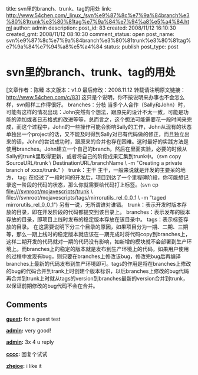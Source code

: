 title: svn里的branch、trunk、tag的用处
link: http://www.54chen.com/_linux_/svn%e9%87%8c%e7%9a%84branch%e3%80%81trunk%e3%80%81tag%e7%9a%84%e7%94%a8%e5%a4%84.html
author: admin
description: 
post_id: 83
created: 2008/11/12 16:10:30
created_gmt: 2008/11/12 08:10:30
comment_status: open
post_name: svn%e9%87%8c%e7%9a%84branch%e3%80%81trunk%e3%80%81tag%e7%9a%84%e7%94%a8%e5%a4%84
status: publish
post_type: post

# svn里的branch、trunk、tag的用处

[文章作者：陈臻 本文版本：v1.0 最后修改：2008.11.12 转载请注明原文链接：<http://www.54chen.com/c/83>] 这只是个说明，你不按说明来办事也不会怎么样，svn照样工作得很好。 branches：分枝 当多个人合作（Sally和John）时，可能有这样的情况出现：John突然有个想法，跟原先的设计不太一致，可能是功能的添加或者日志格式的改进等等，总而言之，这个想法可能需要花一段时间来完成，而这个过程中，John的一些操作可能会影响Sally的工作，John从现有的状态单独出一个project的话，又不能及时得到Sally对已有代码做的修正，而且独立出来的话，John的尝试成功时，跟原来的合并也存在困难。这时最好的实践方法是使用branches。John建立一个自己的branch，然后在里面实验，必要的时候从Sally的trunk里取得更新，或者将自己的阶段成果汇集到trunk中。（svn copy SourceURL/trunk \ DestinationURL/branchName \ -m "Creating a private branch of xxxx/trunk." ） trunk：主干 主干，一般来说就是开发的主要呆的地方， tag: 在经过了一段时间的开发后，项目到达了一个里程碑阶段，你可能想记录这一阶段的代码的状态，那么你就需要给代码打上标签。(svn cp <file:///svnroot/mojavescripts/trunk> \ file:///svnroot/mojavescripts/tags/mirrorutils_rel_0_0_1 \ -m "taged mirrorutils_rel_0_0_1") 另有一说，无所谓谁对谁错。 trunk：表示开发时版本存放的目录，即在开发阶段的代码都提交到该目录上。 branches：表示发布的版本存放的目录，即项目上线时发布的稳定版本存放在该目录中。 tags：表示标签存放的目录。 在这需要说明下分三个目录的原因，如果项目分为一期、二期、三期等，那么一期上线时的稳定版本就应该在一期完成时将代码copy到branches上，这样二期开发的代码就对一期的代码没有影响，如新增的模块就不会部署到生产环境上。而branches上的稳定的版本就是发布到生产环境上的代码，如果用户使用的过程中发现有bug，则只要在branches上修改该bug，修改完bug后再编译branches上最新的代码发布到生产环境即可。tags的作用是将在branches上修改的bug的代码合并到trank上时创建个版本标识，以后branches上修改的bug代码再合并到trunk上时就从tags的version到branches最新的version合并到trunk，以保证前期修改的bug代码不会在合并。

## Comments

**[guest](#3 "2008-11-16 19:16:44"):** for a guest test

**[admin](#4 "2008-11-16 19:36:07"):** very good!

**[admin](#5 "2008-11-16 19:36:31"):** 3x 4 u reply

**[cccc](#8 "2008-11-18 11:31:50"):** 回复个试试

**[zhejoe](#12429 "2010-06-10 14:00:00"):** i like it

